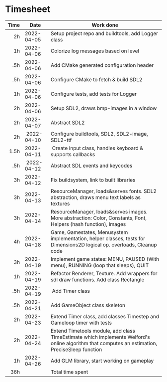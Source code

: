 # Timesheet

| Time | Date       | Work done                                           |
| ----:| ---------- | --------------------------------------------------- |
| 2h   | 2022-04-05 | Setup project repo and buildtools, add Logger class |
| 1h   | 2022-04-06 | Colorize log messages based on level |
| .5h  | 2022-04-06 | Add CMake generated configuration header |
| .5h  | 2022-04-06 | Configure CMake to fetch & build SDL2 |
| 1h   | 2022-04-06 | Configure tests, add tests for Logger |
| 2h   | 2022-04-06 | Setup SDL2, draws bmp-images in a window |
| 2h   | 2022-04-07 | Abstract SDL2 |
| 2h   | 2022-04-10 | Configure buildtools, SDL2, SDL2-image, SDL2-ttf |
| 1.5h | 2022-04-11 | Create input class, handles keyboard & supports callbacks |
| .5h  | 2022-04-12 | Abstract SDL events and keycodes |
| 3h   | 2022-04-12 | Fix buildsystem, link to built libraries |
| 3h   | 2022-04-13 | ResourceManager, loads&serves fonts. SDL2 abstraction, draws menu text labels as textures |
| 3h   | 2022-04-14 | ResourceManager, loads&serves images. More abstraction: Color, Constants, Font, Helpers (hash function), Images |
| 4h   | 2022-04-18 | Game, Gamestates, Menusystem implementation, helper classes, tests for Dimensions2D logical op. overloads, Cleanup code |
| 3h   | 2022-04-19 | Implement game states: MENU, PAUSED (With menu), RUNNING (loop that sleeps), QUIT |
| 1h   | 2022-04-19 | Refactor Renderer, Texture. Add wrappers for sdl draw functions. Add class Rectangle |
| .5h  | 2022-04-19 | Add Timer class |
| .5h  | 2022-04-21 | Add GameObject class skeleton |
| 2h   | 2022-04-23 | Extend Timer class, add classes Timestep and Gameloop timer with tests |
| 2h   | 2022-04-24 | Extend Timetools module, add class TimeEstimate which implements Welford's online algorithm that computes an estimation, PreciseSleep function |
| 1h   | 2022-04-26 | Add GLM library, start working on gameplay |
| 36h  |            | Total time spent |

